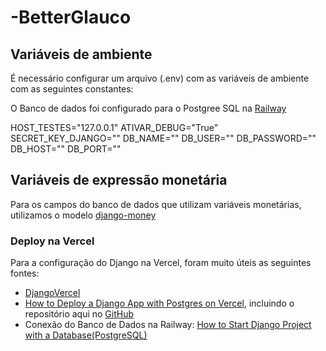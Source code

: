 # -BetterGlauco


## Variáveis de ambiente
É necessário configurar um arquivo (.env) com as variáveis de ambiente com as seguintes constantes:

O Banco de dados foi configurado para o Postgree SQL na [Railway](https://railway.app/)

HOST_TESTES="127.0.0.1"
ATIVAR_DEBUG="True"
SECRET_KEY_DJANGO=""
DB_NAME=""
DB_USER=""
DB_PASSWORD=""
DB_HOST=""
DB_PORT=""

## Variáveis de expressão monetária
Para os campos do banco de dados que utilizam variáveis monetárias, utilizamos o modelo [django-money](https://github.com/django-money/django-money)


### Deploy na Vercel
Para a configuração do Django na Vercel, foram muito úteis as seguintes fontes:
* [DjangoVercel](https://github.com/maesterzak/DjangoVercel/blob/main/vercel.json)
* [How to Deploy a Django App with Postgres on Vercel](https://www.youtube.com/watch?v=Ri-pFKtMX48&t=1159s), incluindo o repositório aqui no [GitHub](https://github.com/codingforinnovations/Django-on-Vercel/blob/main/build.sh)
* Conexão do Banco de Dados na Railway: [How to Start Django Project with a Database(PostgreSQL)](https://stackpython.medium.com/how-to-start-django-project-with-a-database-postgresql-aaa1d74659d8)